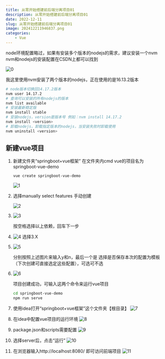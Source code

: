 ```yaml
---
title: 从零开始搭建前后端分离项目01
description: 从零开始搭建前后端分离项目01
date: 2022-12-11
slug: 从零开始搭建前后端分离项目01
image: 202412211946837.png
categories:
    - Vue
---
```


node环境配置略过，如果有安装多个版本的nodejs的需求，建议安装一个nvm
nvm和nodejs的安装配置在CSDN上都可以找到

![0](https://raw.githubusercontent.com/IsUnderAchiever/markdown-img/master/PicGo01/202301201943871.png)

我这里使用nvm安装了两个版本的nodejs，正在使用的是16.13.2版本
```bash
# node版本切换回14.17.2版本
nvm user 14.17.2
# 查询可以安装的所有nodejs的版本
nvm list available
# 安装最新稳定版
nvm install stable
# 安装nodejs，version是版本号 例如：nvm install 14.17.2
nvm install <version>
# 卸载nodejs，卸载指定版本的nodejs，当安装失败时卸载使用
nvm uninstall <version>
```
## 新建vue项目
1. 新建文件夹“springboot+vue框架” 在文件夹内cmd
   vue的项目名为springboot-vue-demo
   ```bash
   vue create springboot-vue-demo
   ```
   ![1](https://raw.githubusercontent.com/IsUnderAchiever/markdown-img/master/PicGo01/202301201945557.png)

2. 选择manually select features 手动创建

   ![2](https://raw.githubusercontent.com/IsUnderAchiever/markdown-img/master/PicGo01/202301201944496.png)

3. ![3](https://raw.githubusercontent.com/IsUnderAchiever/markdown-img/master/PicGo01/202301201945195.png)

   按空格选择以上依赖，回车下一步

4. ![4](https://raw.githubusercontent.com/IsUnderAchiever/markdown-img/master/PicGo01/202301201944155.png)
   选择3.X

5. ![5](https://raw.githubusercontent.com/IsUnderAchiever/markdown-img/master/PicGo01/202301201944076.png)

   分别按照上述图片来输入y和n，最后一个是 选择是否保存本次的配置为模板（下次创建可直接选定这些配置），可选可不选

6. ![6](https://raw.githubusercontent.com/IsUnderAchiever/markdown-img/master/PicGo01/202301201944691.png)

   项目创建成功，可输入这两个命令来运行vue项目
   ```bash
   cd springboot-vue-demo
   npm run serve
   ```
7. 使用idea打开“springboot+vue框架”这个文件夹【根目录】
   ![7](https://raw.githubusercontent.com/IsUnderAchiever/markdown-img/master/PicGo01/202301201944612.png)
8. 在idea中配置vue项目的运行环境
   ![8](https://raw.githubusercontent.com/IsUnderAchiever/markdown-img/master/PicGo01/202301201944096.png)
9. package.json和scripts需要配置
   ![9](https://raw.githubusercontent.com/IsUnderAchiever/markdown-img/master/PicGo01/202301201944668.png)
10. 选择server后，点击“运行”
    ![10](https://raw.githubusercontent.com/IsUnderAchiever/markdown-img/master/PicGo01/202301201944321.png)
11. 在浏览器输入http://localhost:8080/ 即可访问前端项目
    ![11](https://raw.githubusercontent.com/IsUnderAchiever/markdown-img/master/PicGo01/202301201944375.png)
